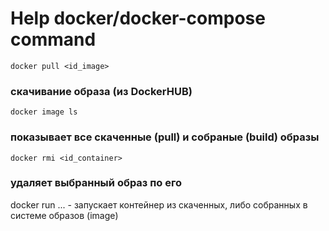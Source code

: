 # Help docker/docker-compose command


```
docker pull <id_image>
```
### скачивание образа (из DockerHUB)

```
docker image ls
```
### показывает все скаченные (pull) и собраные (build) образы

```
docker rmi <id_container>
```
### удаляет выбранный образ по его <id>

docker run ... - запускает контейнер из скаченных, либо собранных в системе образов (image)

